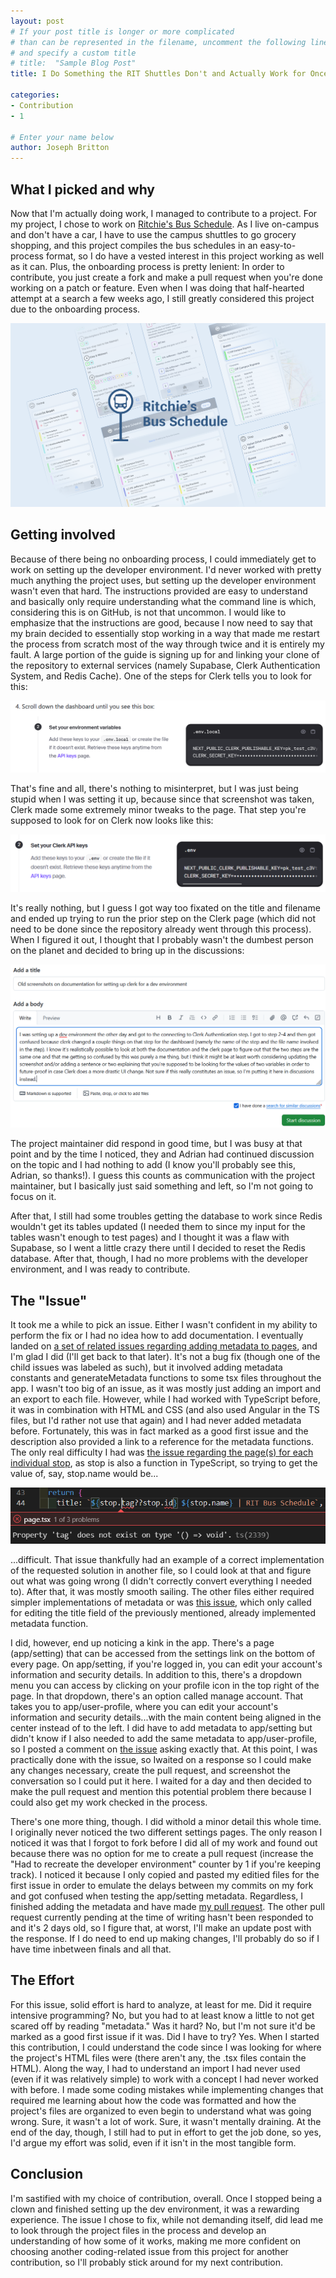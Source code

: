 ```yaml
---
layout: post
# If your post title is longer or more complicated
# than can be represented in the filename, uncomment the following line
# and specify a custom title
# title:  "Sample Blog Post"
title: I Do Something the RIT Shuttles Don't and Actually Work for Once (Oh and Add Some Metadata I Guess)

categories: 
- Contribution
- 1

# Enter your name below
author: Joseph Britton
---
```


## What I picked and why
Now that I'm actually doing work, I managed to contribute to a project. For my project, I chose to work on [Ritchie's Bus Schedule](https://github.com/hiromon0125/ritchie-bus-schedule). As I live on-campus and don't have a car, I have to use the campus shuttles to go grocery shopping, and this project compiles the bus schedules in an easy-to-process format, so I do have a vested interest in this project working as well as it can. Plus, the onboarding process is pretty lenient: In order to contribute, you just create a fork and make a pull request when you're done working on a patch or feature. Even when I was doing that half-hearted attempt at a search a few weeks ago, I still greatly considered this project due to the onboarding process.

![The icon for Ritchie's Bus Schedule, taken directly from their README](../assets/images/jtb8595/TheThing.png)

## Getting involved
Because of there being no onboarding process, I could immediately get to work on setting up the developer environment. I'd never worked with pretty much anything the project uses, but setting up the developer environment wasn't even that hard. The instructions provided are easy to understand and basically only require understanding what the command line is which, considering this is on GitHub, is not that uncommon. I would like to emphasize that the instructions are good, because I now need to say that my brain decided to essentially stop working in a way that made me restart the process from scratch most of the way through twice and it is entirely my fault. A large portion of the guide is signing up for and linking your clone of the repository to external services (namely Supabase, Clerk Authentication System, and Redis Cache). One of the steps for Clerk tells you to look for this:

![The image the documentation uses](../assets/images/jtb8595/ClerkStep4Docs.png)

That's fine and all, there's nothing to misinterpret, but I was just being stupid when I was setting it up, because since that screenshot was taken, Clerk made some extremely minor tweaks to the page. That step you're supposed to look for on Clerk now looks like this:

![The image in the documentation on Clerk's page instead. It's identical except the name of the step is changed and the filename has been shortened from .env.local to just .env](../assets/images/jtb8595/ClerkStep4Clerk.png)

It's really nothing, but I guess I got way too fixated on the title and filename and ended up trying to run the prior step on the Clerk page (which did not need to be done since the repository already went through this process). When I figured it out, I thought that I probably wasn't the dumbest person on the planet and decided to bring up in the discussions:

![Me making the discussion post in question. I emphasize how it's really just me causing this to be so much a problem, but it could highlight the need for future-proofing in case a more drastic UI change is made](../assets/images/jtb8595/Discussion.png)

The project maintainer did respond in good time, but I was busy at that point and by the time I noticed, they and Adrian had continued discussion on the topic and I had nothing to add (I know you'll probably see this, Adrian, so thanks!). I guess this counts as communication with the project maintainer, but I basically just said something and left, so I'm not going to focus on it.

After that, I still had some troubles getting the database to work since Redis wouldn't get its tables updated (I needed them to since my input for the tables wasn't enough to test pages) and I thought it was a flaw with Supabase, so I went a little crazy there until I decided to reset the Redis database. After that, though, I had no more problems with the developer environment, and I was ready to contribute.

## The "Issue"
It took me a while to pick an issue. Either I wasn't confident in my ability to perform the fix or I had no idea how to add documentation. I eventually landed on [a set of related issues regarding adding metadata to pages](https://github.com/hiromon0125/ritchie-bus-schedule/issues/102), and I'm glad I did (I'll get back to that later). It's not a bug fix (though one of the child issues was labeled as such), but it involved adding metadata constants and generateMetadata functions to some tsx files throughout the app. I wasn't too big of an issue, as it was mostly just adding an import and an export to each file. However, while I had worked with TypeScript before, it was in combination with HTML and CSS (and also used Angular in the TS files, but I'd rather not use that again) and I had never added metadata before. Fortunately, this was in fact marked as a good first issue and the description also provided a link to a reference for the metadata functions. The only real difficulty I had was [the issue regarding the page(s) for each individual stop](https://github.com/hiromon0125/ritchie-bus-schedule/issues/104), as stop is also a function in TypeScript, so trying to get the value of, say, stop.name would be...

![An error regarding trying to call a field of a function that returns void](../assets/images/jtb8595/oopsie.png)

...difficult. That issue thankfully had an example of a correct implementation of the requested solution in another file, so I could look at that and figure out what was going wrong (I didn't correctly convert everything I needed to). After that, it was mostly smooth sailing. The other files either required simpler implementations of metadata or was [this issue](https://github.com/hiromon0125/ritchie-bus-schedule/issues/108), which only called for editing the title field of the previously mentioned, already implemented metadata function.

I did, however, end up noticing a kink in the app. There's a page (app/setting) that can be accessed from the settings link on the bottom of every page. On app/setting, if you're logged in, you can edit your account's information and security details. In addition to this, there's a dropdown menu you can access by clicking on your profile icon in the top right of the page. In that dropdown, there's an option called manage account. That takes you to app/user-profile, where you can edit your account's information and security details...with the main content being aligned in the center instead of to the left. I did have to add metadata to app/setting but didn't know if I also needed to add the same metadata to app/user-profile, so I posted a comment on [the issue](https://github.com/hiromon0125/ritchie-bus-schedule/issues/107) asking exactly that. At this point, I was practically done with the issue, so Iwaited on a response so I could make any changes necessary, create the pull request, and screenshot the conversation so I could put it here. I waited for a day and then decided to make the pull request and mention this potential problem there because I could also get my work checked in the process.

There's one more thing, though. I did withold a minor detail this whole time. I originally never noticed the two different settings pages. The only reason I noticed it was that I forgot to fork before I did all of my work and found out because there was no option for me to create a pull request (increase the "Had to recreate the developer environment" counter by 1 if you're keeping track). I noticed it because I only copied and pasted my editied files for the first issue in order to emulate the delays between my commits on my fork and got confused when testing the app/setting metadata. Regardless, I finished adding the metadata and have made [my pull request](https://github.com/hiromon0125/ritchie-bus-schedule/pull/132). The other pull request currently pending at the time of writing hasn't been responded to and it's 2 days old, so I figure that, at worst, I'll make an update post with the response. If I do need to end up making changes, I'll probably do so if I have time inbetween finals and all that.

## The Effort
For this issue, solid effort is hard to analyze, at least for me. Did it require intensive programming? No, but you had to at least know a little to not get scared off by reading "metadata." Was it hard? No, but I'm not sure it'd be marked as a good first issue if it was. Did I have to try? Yes. When I started this contribution, I could understand the code since I was looking for where the project's HTML files were (there aren't any, the .tsx files contain the HTML). Along the way, I had to understand an import I had never used (even if it was relatively simple) to work with a concept I had never worked with before. I made some coding mistakes while implementing changes that required me learning about how the code was formatted and how the project's files are organized to even begin to understand what was going wrong. Sure, it wasn't a lot of work. Sure, it wasn't mentally draining. At the end of the day, though, I still had to put in effort to get the job done, so yes, I'd argue my effort was solid, even if it isn't in the most tangible form.

## Conclusion
I'm sastified with my choice of contribution, overall. Once I stopped being a clown and finished setting up the dev environment, it was a rewarding experience. The issue I chose to fix, while not demanding itself, did lead me to look through the project files in the process and develop an understanding of how some of it works, making me more confident on choosing another coding-related issue from this project for another contribution, so I'll probably stick around for my next contribution.